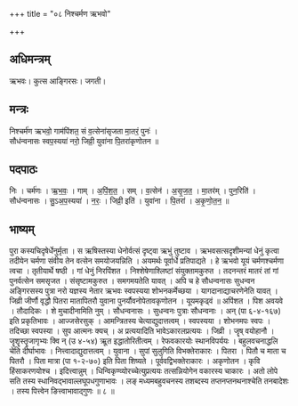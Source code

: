 +++
title = "०८ निश्चर्मण ऋभवो"

+++
## अधिमन्त्रम्
ऋभवः। कुत्स आङ्गिरसः। जगती।

## मन्त्रः
निश्चर्म॑ण ऋभवो॒ गाम॑पिंशत॒ सं व॒त्सेना॑सृजता मा॒तरं॒ पुनः॑ ।  
सौध॑न्वनासः स्वप॒स्यया॑ नरो॒ जिव्री॒ युवा॑ना पि॒तरा॑कृणोतन ॥

## पदपाठः
निः । चर्म॑णः । ऋ॒भ॒वः॒ । गाम् । अ॒पिं॒श॒त॒ । सम् । व॒त्सेन॑ । अ॒सृ॒ज॒त॒ । मा॒तर॑म् । पुन॒रिति॑ ।  
सौध॑न्वनासः । सु॒ऽअ॒प॒स्यया॑ । न॒रः॒ । जिव्री॒ इति॑ । युवा॑ना । पि॒तरा॑ । अ॒कृ॒णो॒त॒न॒ ॥

## भाष्यम्
पुरा कस्यचिदृषेर्धेनुर्मृता । स ऋषिस्तस्या धेनोर्वत्सं दृष्ट्वा ऋभुं तुष्टाव । ऋभवसत्सदृशीमन्यां धेनुं कृत्वा तदीयेन चर्मणा संवीय तेन वत्सेन समयोजयन्निति । अयमर्थः पूर्वार्धे प्रतिपाद्यते । हे ऋभवो यूयं चर्मणश्चर्मणा त्वचा । तृतीयार्थे षष्ठी । गां धेनुं निरपिंशत । निश्शेषेणाश्लिष्टां संयुक्तामकुरुत । तदनन्तरं मातरं तां गां पुनर्वत्सेन समसृजत । संसृष्टामकुरुत । समगमयतेति यावत् । अपि च हे सौधन्वनासः सुधन्वन अङ्गिरसस्य पुत्रा नरो यज्ञस्य नेतार ऋभवः स्वपस्यया शोभनकर्मेच्छया । यागदानाद्याचरणेनेति यावत् । जिव्री जीर्णौ वृद्धौ पितरा मातापितरौ युवाना पुनर्यौवनोपेतावकृणोतन । यूयमकृढ्वं ॥ अपिंशत । पिश अवयवे । तौदादिकः । शे मुचादीनामिति नुम् । सौधन्वनासः । सुधन्वनः पुत्राः सौधन्वनाः । अन् (पा ६-४-१६७) इति प्रकृतिभावः । आज्जसेरसुक् । आमन्त्रितस्य चेत्याद्युदात्तत्वम् । स्वपस्यया । शोभनमपः स्वपः । तदिच्छा स्वपस्या । सुप आत्मनः क्यच् । अ प्रत्ययादिति भावेऽकारलप्रत्ययः । जिव्री । जॄष् वयोहानौ । जॄशॄस्तॄजागृभ्यः क्वि न् (उ ४-५४) ऋूत इद्धातोरितीत्वम् । रेफवकारयोः स्थानविपर्ययः । बहुलवचनाद्धलि चेति दीर्घाभावः । नित्त्वादाद्युदात्तत्वम् । युवाना । सुपां सुलुगिति विभक्तेराकारः । पितरा । पितौ च माता च पितरौ । पिता मात्रा (पा १-२-७०) इति पिता शिष्यते । पूर्ववद्विभक्तेराकारः । अकृणोतन । कृवि हिंसाकरणयोश्च । इदित्त्वान्नुम् । धिन्विकृण्व्योरच्चेत्युप्रत्ययः तत्सन्नियोगेन वकारस्य चाकारः । अतो लोपे सति तस्य स्धानिवद्भावाल्लघूपधगुणाभावः । लङ् मध्यमबहुवचनस्य तशब्दस्य तप्तनप्तनथनाश्चेति तनबादेशः । तस्य पित्त्वेन ङित्त्वाभावाद्गुणः ॥ ८ ॥